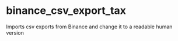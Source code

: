 # binance_csv_export_tax
Imports csv exports from Binance and change it to a readable human version
